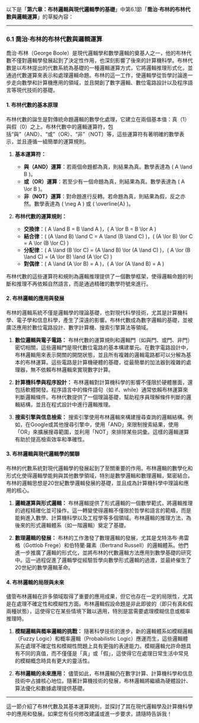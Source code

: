 以下是「**第六章：布林邏輯與現代邏輯學的基礎**」中第6.1節「**喬治·布林的布林代數與邏輯運算**」的草擬內容：

---

### 6.1 喬治·布林的布林代數與邏輯運算

喬治·布林（George Boole）是現代邏輯學和數學邏輯的奠基人之一，他的布林代數不僅對邏輯學發展起到了決定性作用，也深刻影響了後來的計算機科學。布林代數是以布林提出的代數系統為基礎的一種邏輯運算方式，它將邏輯推理形式化，並通過代數運算來表示和處理邏輯命題。布林的這一工作，使邏輯學從哲學討論進一步走向數學和計算機應用的領域，並且開創了數字邏輯、數位電路設計以及程序語言等現代技術的基礎。

#### 1. 布林代數的基本原理

布林代數的誕生是對傳統命題邏輯的數學化處理，它建立在兩個基本值：真（1）與假（0）之上。布林代數中的邏輯運算符，包括“與”（AND）、“或”（OR）、“非”（NOT）等，這些運算符有著明確的數學表示，並且遵循一組簡單的運算規則。

1. **基本運算符：**
   - **與（AND）運算**：若兩個命題都為真，則結果為真。數學表達為 \( A \land B \)。
   - **或（OR）運算**：若至少有一個命題為真，則結果為真。數學表達為 \( A \lor B \)。
   - **非（NOT）運算**：對命題進行反轉。若命題為真，則結果為假，反之亦然。數學表達為 \( \neg A \) 或 \( \overline{A} \)。

2. **布林代數的運算規則：**
   - **交換律**：\( A \land B = B \land A \)，\( A \lor B = B \lor A \)
   - **結合律**：\( (A \land B) \land C = A \land (B \land C) \)，\( (A \lor B) \lor C = A \lor (B \lor C) \)
   - **分配律**：\( A \land (B \lor C) = (A \land B) \lor (A \land C) \)，\( A \lor (B \land C) = (A \lor B) \land (A \lor C) \)
   - **對偶律**：\( A \land (A \lor B) = A \)，\( A \lor (A \land B) = A \)

布林代數的這些運算符和規則為邏輯推理提供了一個數學框架，使得邏輯命題的判斷和推理不再依賴自然語言，而是通過精確的數學符號來進行。

#### 2. 布林邏輯的應用與發展

布林的邏輯系統不僅是邏輯學的理論基礎，也對現代科學技術，尤其是計算機科學、電子學和信息科學，產生了深遠的影響。布林代數成為數字邏輯的基礎，並被廣泛應用於數位電路設計、數字計算機、搜索引擎算法等領域。

1. **數位邏輯與電子電路：**
   布林代數的運算規則和邏輯門（如與門、或門、非門）密切相關，這些邏輯門是現代數位電路的基本構建單元。在數字電路設計中，布林邏輯用來表示開關的開閉狀態，並且所有複雜的邏輯電路都可以分解為基本的布林運算。這些電路是計算機硬體的基礎，從最簡單的加法器到複雜的處理器，無不依賴布林邏輯來實現數字計算。

2. **計算機科學與程序設計：**
   布林邏輯對計算機科學的影響不僅限於硬體層面，還包括軟體開發。程序語言中的條件語句（如 if、while）通常依賴布林運算來判斷邏輯條件。布林代數提供了一個理論基礎，幫助程序員理解條件判斷的邏輯結構，並且在程式設計中進行邏輯推理。

3. **搜索引擎與信息檢索：**
   搜索引擎使用布林邏輯來構建搜尋查詢的邏輯結構。例如，在Google或其他搜尋引擎中，使用「AND」來限制搜索結果，使用「OR」來擴展搜尋範圍，並利用「NOT」來排除某些詞彙。這樣的邏輯運算有助於提高檢索效率和準確性。

#### 3. 布林邏輯與現代邏輯學的關聯

布林的代數系統對現代邏輯學的發展起到了至關重要的作用。布林邏輯的數學化和形式化使得邏輯學能夠與其他數學領域，特別是數學邏輯和數理邏輯，緊密結合。布林的邏輯思想是20世紀數學邏輯發展的基礎，並且成為計算機科學中理論和應用的核心。

1. **邏輯運算與形式邏輯：**
   布林邏輯提供了形式邏輯的一個數學範式，將邏輯推理的過程精確化並可操作。這一轉變使得邏輯不僅限於哲學和語言的範疇，而是能夠進入數學、計算機科學以及工程學等多個領域。布林邏輯的推理方法，為後來的形式邏輯體系（如一階邏輯）奠定了基礎。

2. **數理邏輯的發展：**
   布林的工作激發了數理邏輯的發展，尤其是戈特洛布·弗雷格（Gottlob Frege）和伯特蘭·羅素（Bertrand Russell）的邏輯體系。他們進一步推廣了邏輯的形式化，並將布林的代數邏輯方法應用到數學基礎的研究中。這一過程促進了邏輯學從經驗哲學向數學形式邏輯的過渡，並最終催生了20世紀的數學邏輯革命。

#### 4. 布林邏輯的局限與未來

儘管布林邏輯在許多領域取得了重要的應用成果，但它也存在一定的局限性，尤其是在處理不確定性和模糊性方面。布林邏輯假設命題是非此即彼的（即只有真和假兩種狀態），這使得它在某些情境下難以適用，特別是當需要處理模糊信息或概率推理時。

1. **模糊邏輯與概率邏輯的挑戰：**
   隨著科學技術的進步，新的邏輯體系如模糊邏輯（Fuzzy Logic）和概率邏輯（Probabilistic Logic）應運而生，這些邏輯體系在處理不確定性和模糊性問題上具有更強的表達能力。模糊邏輯允許命題具有不同的真值，而不僅僅是「真」或「假」，這使得它在處理日常生活中常見的模糊概念時具有更大的靈活性。

2. **布林邏輯的未來應用：**
   儘管如此，布林邏輯仍在數字計算、計算機科學和信息技術中占據核心地位。隨著計算機技術的發展，布林邏輯將繼續為硬體設計、算法優化和數據處理提供基礎。

---

這一節介紹了布林代數及其基本運算規則，並探討了其在現代邏輯學及計算機科學中的應用和發展。如果您有任何修改建議或進一步要求，請隨時告訴我！